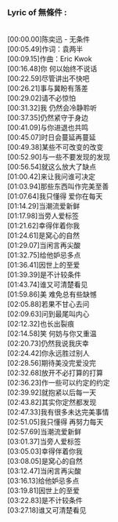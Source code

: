 <h3>Lyric of 無條件 :</h3><p><br>[00:00.00]陈奕迅 - 无条件
<br>[00:05.49]作词：袁两半
<br>[00:09.15]作曲：Eric Kwok
<br>[00:16.48]你 何以始终不说话
<br>[00:22.59]尽管讲出不快吧
<br>[00:26.21]事与冀盼有落差
<br>[00:29.02]请不必惊怕
<br>[00:31.32]我 仍然会冷静聆听
<br>[00:37.35]仍然紧守于身边
<br>[00:41.09]与你进退也共鸣
<br>[00:45.07]时日会蔓延再蔓延
<br>[00:49.38]某些不可改变的改变
<br>[00:52.90]与一些不要发现的发现
<br>[00:56.54]就这么放大了缺点
<br>[01:00.42]来让我问谁可决定
<br>[01:03.94]那些东西叫作完美至善
<br>[01:07.64]我只懂得 爱你在每天
<br>[01:14.29]当潮流爱新鲜
<br>[01:17.98]当旁人爱标签
<br>[01:21.62]幸得伴着你我
<br>[01:24.61]是窝心的自然
<br>[01:29.07]当闲言再尖酸
<br>[01:32.75]给他妒忌多点
<br>[01:36.41]因世上的至爱
<br>[01:39.39]是不计较条件
<br>[01:43.74]谁又可清楚看见
<br>[01:59.86]美 难免总有些缺憾
<br>[02:05.88]若果不甘心去问
<br>[02:09.63]问到最尾叫内心
<br>[02:12.32]也长出裂痕
<br>[02:14.58]笑 何妨与你又重温
<br>[02:20.73]仍然我说我庆幸
<br>[02:24.42]你永远胜过别人
<br>[02:28.56]期待美没完爱没完
<br>[02:32.68]放开不必打算的打算
<br>[02:36.23]作一些可以约定的约定
<br>[02:39.92]就抱紧以后每一天
<br>[02:43.82]其实你定然都发现
<br>[02:47.33]我有很多未达完美事情
<br>[02:51.05]我只懂得 再努力每天
<br>[02:57.69]当潮流爱新鲜
<br>[03:01.37]当旁人爱标签
<br>[03:05.03]幸得伴着你我
<br>[03:08.05]是窝心的自然
<br>[03:12.47]当闲言再尖酸
<br>[03:16.13]给他妒忌多点
<br>[03:19.81]因世上的至爱
<br>[03:22.83]是不计较条件
<br>[03:27.18]谁又可清楚看见
</p>